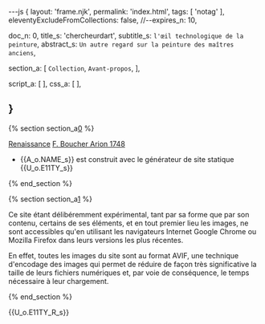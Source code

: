 ---js
{
  layout:    'frame.njk',
  permalink: 'index.html',
  tags:      [ 'notag' ],
  eleventyExcludeFromCollections: false,
  //--expires_n: 10,


  doc_n:      0,
  title_s:    'chercheurdart',
  subtitle_s: `l'œil technologique de la peinture`,
  abstract_s: `Un autre regard sur la peinture des maîtres anciens`,

  section_a:
  [
    `Collection`,
    `Avant-propos`,
  ],

  script_a:
  [
  ],
  css_a:
  [
  ],

}
---
[comment]: # (======================== Collection ========================)

{% section section_a[0] %}


[Renaissance][0]
[F. Boucher Arion 1748][1]


<footer>

+    {{A_o.NAME_s}} est construit avec le générateur de site statique  {{U_o.E11TY_s}}

</footer>

{% end_section %}

[comment]: # (======================== Avant-propos ========================)

{% section section_a[1] %}

Ce site étant délibéremment expérimental, tant par sa forme que par son contenu, certains de ses éléments, et en tout premier lieu les images, ne sont accessibles qu'en utilisant les navigateurs Internet Google Chrome ou Mozilla Firefox dans leurs versions les plus récentes.

En effet, toutes les images du site sont au format AVIF, une technique d'encodage des images qui permet de réduire de façon très significative la taille de leurs fichiers numériques et, par voie de conséquence, le temps nécessaire à leur chargement.


{% end_section %}

[comment]: # (======================== Links ========================)

{{U_o.E11TY_R_s}}

[0]: renaissance.html#Introduction
[1]: 1703_boucher-princeton_university-1748_arion.html#Introduction